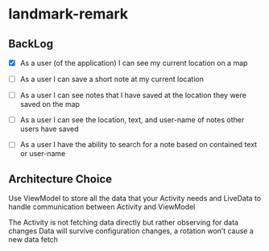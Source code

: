 # landmark-remark


## BackLog

- [x] As a user (of the application) I can see my current location on a map
- [ ] As a user I can save a short note at my current location
- [ ] As a user I can see notes that I have saved at the location they were saved
     on the map

- [ ] As a user I can see the location, text, and user-name of notes other users
    have saved
    
- [ ] As a user I have the ability to search for a note based on contained text or
     user-name


## Architecture Choice

Use ViewModel to store all the data that your Activity needs and LiveData to handle communication
 between Activity and ViewModel

 The Activity is not fetching data directly but rather observing for data changes
 Data will survive configuration changes, a rotation won’t cause a new data fetch

